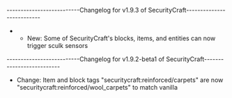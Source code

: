 --------------------------Changelog for v1.9.3 of SecurityCraft--------------------------

- - New: Some of SecurityCraft's blocks, items, and entities can now trigger sculk sensors

--------------------------Changelog for v1.9.2-beta1 of SecurityCraft--------------------------

- Change: Item and block tags "securitycraft:reinforced/carpets" are now "securitycraft:reinforced/wool_carpets" to match vanilla